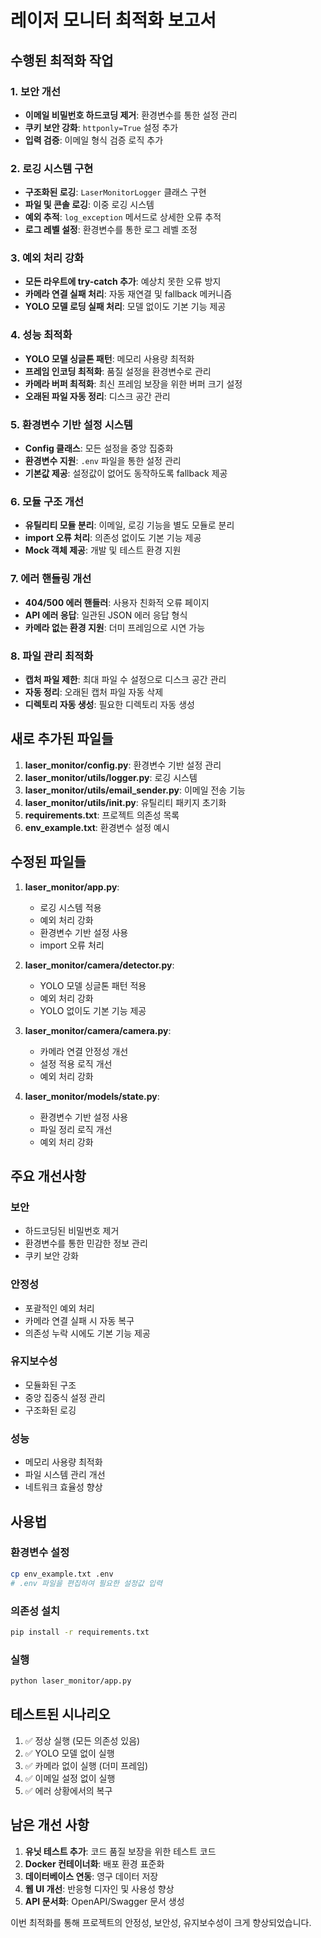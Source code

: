 # 레이저 모니터 최적화 보고서

## 수행된 최적화 작업

### 1. 보안 개선

- **이메일 비밀번호 하드코딩 제거**: 환경변수를 통한 설정 관리
- **쿠키 보안 강화**: `httponly=True` 설정 추가
- **입력 검증**: 이메일 형식 검증 로직 추가

### 2. 로깅 시스템 구현

- **구조화된 로깅**: `LaserMonitorLogger` 클래스 구현
- **파일 및 콘솔 로깅**: 이중 로깅 시스템
- **예외 추적**: `log_exception` 메서드로 상세한 오류 추적
- **로그 레벨 설정**: 환경변수를 통한 로그 레벨 조정

### 3. 예외 처리 강화

- **모든 라우트에 try-catch 추가**: 예상치 못한 오류 방지
- **카메라 연결 실패 처리**: 자동 재연결 및 fallback 메커니즘
- **YOLO 모델 로딩 실패 처리**: 모델 없이도 기본 기능 제공

### 4. 성능 최적화

- **YOLO 모델 싱글톤 패턴**: 메모리 사용량 최적화
- **프레임 인코딩 최적화**: 품질 설정을 환경변수로 관리
- **카메라 버퍼 최적화**: 최신 프레임 보장을 위한 버퍼 크기 설정
- **오래된 파일 자동 정리**: 디스크 공간 관리

### 5. 환경변수 기반 설정 시스템

- **Config 클래스**: 모든 설정을 중앙 집중화
- **환경변수 지원**: `.env` 파일을 통한 설정 관리
- **기본값 제공**: 설정값이 없어도 동작하도록 fallback 제공

### 6. 모듈 구조 개선

- **유틸리티 모듈 분리**: 이메일, 로깅 기능을 별도 모듈로 분리
- **import 오류 처리**: 의존성 없이도 기본 기능 제공
- **Mock 객체 제공**: 개발 및 테스트 환경 지원

### 7. 에러 핸들링 개선

- **404/500 에러 핸들러**: 사용자 친화적 오류 페이지
- **API 에러 응답**: 일관된 JSON 에러 응답 형식
- **카메라 없는 환경 지원**: 더미 프레임으로 시연 가능

### 8. 파일 관리 최적화

- **캡처 파일 제한**: 최대 파일 수 설정으로 디스크 공간 관리
- **자동 정리**: 오래된 캡처 파일 자동 삭제
- **디렉토리 자동 생성**: 필요한 디렉토리 자동 생성

## 새로 추가된 파일들

1. **laser_monitor/config.py**: 환경변수 기반 설정 관리
2. **laser_monitor/utils/logger.py**: 로깅 시스템
3. **laser_monitor/utils/email_sender.py**: 이메일 전송 기능
4. **laser_monitor/utils/**init**.py**: 유틸리티 패키지 초기화
5. **requirements.txt**: 프로젝트 의존성 목록
6. **env_example.txt**: 환경변수 설정 예시

## 수정된 파일들

1. **laser_monitor/app.py**:

   - 로깅 시스템 적용
   - 예외 처리 강화
   - 환경변수 기반 설정 사용
   - import 오류 처리

2. **laser_monitor/camera/detector.py**:

   - YOLO 모델 싱글톤 패턴 적용
   - 예외 처리 강화
   - YOLO 없이도 기본 기능 제공

3. **laser_monitor/camera/camera.py**:

   - 카메라 연결 안정성 개선
   - 설정 적용 로직 개선
   - 예외 처리 강화

4. **laser_monitor/models/state.py**:
   - 환경변수 기반 설정 사용
   - 파일 정리 로직 개선
   - 예외 처리 강화

## 주요 개선사항

### 보안

- 하드코딩된 비밀번호 제거
- 환경변수를 통한 민감한 정보 관리
- 쿠키 보안 강화

### 안정성

- 포괄적인 예외 처리
- 카메라 연결 실패 시 자동 복구
- 의존성 누락 시에도 기본 기능 제공

### 유지보수성

- 모듈화된 구조
- 중앙 집중식 설정 관리
- 구조화된 로깅

### 성능

- 메모리 사용량 최적화
- 파일 시스템 관리 개선
- 네트워크 효율성 향상

## 사용법

### 환경변수 설정

```bash
cp env_example.txt .env
# .env 파일을 편집하여 필요한 설정값 입력
```

### 의존성 설치

```bash
pip install -r requirements.txt
```

### 실행

```bash
python laser_monitor/app.py
```

## 테스트된 시나리오

1. ✅ 정상 실행 (모든 의존성 있음)
2. ✅ YOLO 모델 없이 실행
3. ✅ 카메라 없이 실행 (더미 프레임)
4. ✅ 이메일 설정 없이 실행
5. ✅ 에러 상황에서의 복구

## 남은 개선 사항

1. **유닛 테스트 추가**: 코드 품질 보장을 위한 테스트 코드
2. **Docker 컨테이너화**: 배포 환경 표준화
3. **데이터베이스 연동**: 영구 데이터 저장
4. **웹 UI 개선**: 반응형 디자인 및 사용성 향상
5. **API 문서화**: OpenAPI/Swagger 문서 생성

이번 최적화를 통해 프로젝트의 안정성, 보안성, 유지보수성이 크게 향상되었습니다.

